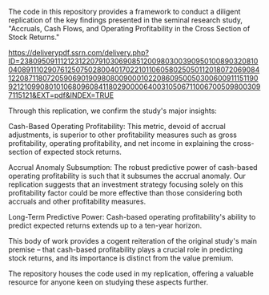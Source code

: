 The code in this repository provides a framework to conduct a diligent replication of the key findings presented in the seminal research study, "Accruals, Cash Flows, and Operating Profitability in the Cross Section of Stock Returns."

https://deliverypdf.ssrn.com/delivery.php?ID=238095091112123122079103069085120098030039095010089032081004089111029076125075028004017022101106058025050112018072069084122087118072059069019098080090001022086095005030060091115119092121099080101068096084118029000064003105067110067005098003097115121&EXT=pdf&INDEX=TRUE

Through this replication, we confirm the study's major insights:

Cash-Based Operating Profitability: This metric, devoid of accrual adjustments, is superior to other profitability measures such as gross profitability, operating profitability, and net income in explaining the cross-section of expected stock returns.

Accrual Anomaly Subsumption: The robust predictive power of cash-based operating profitability is such that it subsumes the accrual anomaly. Our replication suggests that an investment strategy focusing solely on this profitability factor could be more effective than those considering both accruals and other profitability measures.

Long-Term Predictive Power: Cash-based operating profitability's ability to predict expected returns extends up to a ten-year horizon.

This body of work provides a cogent reiteration of the original study's main premise – that cash-based profitability plays a crucial role in predicting stock returns, and its importance is distinct from the value premium.

The repository houses the code used in my replication, offering a valuable resource for anyone keen on studying these aspects further.
